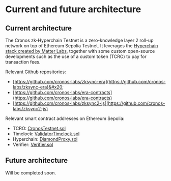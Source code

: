 # Current and future architecture

## Current architecture

The Cronos zk-Hyperchain Testnet is a zero-knowledge layer 2 roll-up network on top of Ethereum Sepolia Testnet. It leverages the [Hyperchain stack created by Matter Labs](https://era.zksync.io/docs/reference/concepts/hyperscaling.html), together with some custom open-source developments such as the use of a custom token (TCRO) to pay for transaction fees.

Relevant Github repositories:

* [https://github.com/cronos-labs/zksync-era](https://github.com/cronos-labs/zksync-era)&#x20;
* [https://github.com/cronos-labs/era-contracts](https://github.com/cronos-labs/era-contracts)
* [https://github.com/cronos-labs/zksync2-js](https://github.com/cronos-labs/zksync2-js)

Relevant smart contract addresses on Ethereum Sepolia:

* TCRO:   [CronosTestnet.sol](https://sepolia.etherscan.io/address/0x1c815aca8daacdf46805fbFB9F08abD1D614773D)
* Timelock:   [ValidatorTimelock.sol](https://sepolia.etherscan.io/address/0x411015940f04B6f29B3081c339F53A3e86D0a227)
* Hyperchain:   [DiamondProxy.sol](https://sepolia.etherscan.io/address/0x08A064F0c455Df1806Fb02425f2C31fAFc187979)
* Verifier:   [Verifier.sol](https://sepolia.etherscan.io/address/0x264793786ac01E14378F2b3823b6c4EC0a5245D3)

## Future architecture

Will be completed soon.


